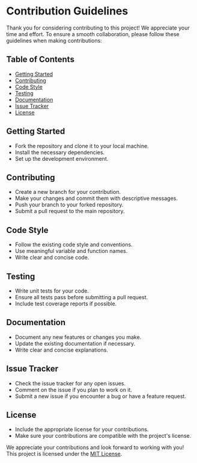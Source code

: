 # Contribution Guidelines

Thank you for considering contributing to this project! We appreciate your time and effort. To ensure a smooth collaboration, please follow these guidelines when making contributions:

## Table of Contents
- [Getting Started](#getting-started)
- [Contributing](#contributing)
- [Code Style](#code-style)
- [Testing](#testing)
- [Documentation](#documentation)
- [Issue Tracker](#issue-tracker)
- [License](#license)

## Getting Started
- Fork the repository and clone it to your local machine.
- Install the necessary dependencies.
- Set up the development environment.

## Contributing
- Create a new branch for your contribution.
- Make your changes and commit them with descriptive messages.
- Push your branch to your forked repository.
- Submit a pull request to the main repository.

## Code Style
- Follow the existing code style and conventions.
- Use meaningful variable and function names.
- Write clear and concise code.

## Testing
- Write unit tests for your code.
- Ensure all tests pass before submitting a pull request.
- Include test coverage reports if possible.

## Documentation
- Document any new features or changes you make.
- Update the existing documentation if necessary.
- Write clear and concise explanations.

## Issue Tracker
- Check the issue tracker for any open issues.
- Comment on the issue if you plan to work on it.
- Submit a new issue if you encounter a bug or have a feature request.

## License
- Include the appropriate license for your contributions.
- Make sure your contributions are compatible with the project's license.

We appreciate your contributions and look forward to working with you!
This project is licensed under the [MIT License](LICENSE).

